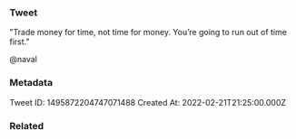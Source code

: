 ### Tweet
"Trade money for time, not time for money. You’re going to run out of time first."

@naval

### Metadata
Tweet ID: 1495872204747071488
Created At: 2022-02-21T21:25:00.000Z

### Related

